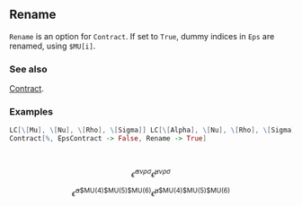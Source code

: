 ## Rename

`Rename` is an option for `Contract`. If set to `True`, dummy indices in `Eps` are renamed, using `$MU[i]`.

### See also

[Contract](Contract).

### Examples

```mathematica
LC[\[Mu], \[Nu], \[Rho], \[Sigma]] LC[\[Alpha], \[Nu], \[Rho], \[Sigma]]
Contract[%, EpsContract -> False, Rename -> True] 
  
 

```

$$\bar{\epsilon }^{\alpha \nu \rho \sigma } \bar{\epsilon }^{\mu \nu \rho \sigma }$$

$$\bar{\epsilon }^{\alpha \text{$\$$MU}(4)\text{$\$$MU}(5)\text{$\$$MU}(6)} \bar{\epsilon }^{\mu \text{$\$$MU}(4)\text{$\$$MU}(5)\text{$\$$MU}(6)}$$